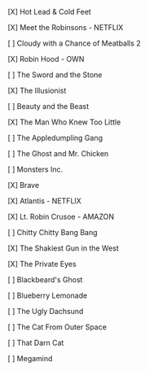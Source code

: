 [X] Hot Lead & Cold Feet

[X] Meet the Robinsons - NETFLIX

[ ] Cloudy with a Chance of Meatballs 2

[X] Robin Hood - OWN
 
[ ] The Sword and the Stone
 
[X] The Illusionist

[ ] Beauty and the Beast

[X] The Man Who Knew Too Little

[ ] The Appledumpling Gang

[ ] The Ghost and Mr. Chicken

[ ] Monsters Inc.

[X] Brave

[X] Atlantis - NETFLIX

[X] Lt. Robin Crusoe - AMAZON
 
[ ] Chitty Chitty Bang Bang

[X] The Shakiest Gun in the West

[X] The Private Eyes

[ ] Blackbeard's Ghost

[ ] Blueberry Lemonade
 
[ ] The Ugly Dachsund

[ ] The Cat From Outer Space

[ ] That Darn Cat

[ ] Megamind
